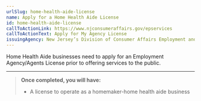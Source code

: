 ```yaml
---
urlSlug: home-health-aide-license
name: Apply for a Home Health Aide License
id: home-health-aide-license
callToActionLink: https://www.njconsumeraffairs.gov/epservices
callToActionText: Apply for My Agency License
issuingAgency: New Jersey’s Division of Consumer Affairs Employment and Personnel Services
---
```

Home Health Aide businesses need to apply for an Employment Agency/Agents License prior to offering services to the public.

---

>**Once completed, you will have:**
>
>- A license to operate as a homemaker-home health aide business